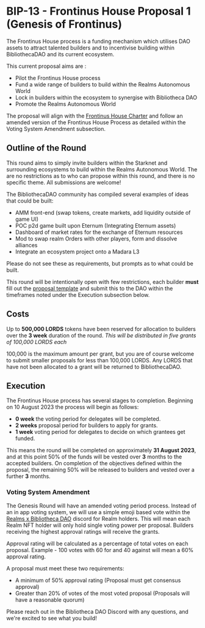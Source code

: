 # BIP-13 - Frontinus House Proposal 1 (Genesis of Frontinus)
The Frontinus House process is a funding mechanism which utilises DAO assets to attract talented builders and to incentivise building within BibliothecaDAO and its current ecosystem.

This current proposal aims are :
-  Pilot the Frontinus House process
-  Fund a wide range of builders to build within the Realms Autonomous World
-  Lock in builders within the ecosystem to synergise with Bibliotheca DAO
-  Promote the Realms Autonomous World

The proposal will align with the [Frontinus House Charter](https://github.com/Calcutatator/Frontinus-House-Docs/blob/main/Charter/Charter.md) and follow an amended version of the Frontinus House Process as detailed within the Voting System Amendment subsection.
## Outline of the Round
This round aims to simply invite builders within the Starknet and surrounding ecosystems to build within the Realms Autonomous World. The are no restrictions as to who can propose within this round, and there is no specific theme. All submissions are welcome!

The BibliothecaDAO community has compiled several examples of ideas that could be built:
-  AMM front-end (swap tokens, create markets, add liquidity outside of game UI)
-  POC p2d game built upon Eternum (Integrating Eternum assets)
-  Dashboard of market rates for the exchange of Eternum resources
-  Mod to swap realm Orders with other players, form and dissolve alliances
-  Integrate an ecosystem project onto a Madara L3

Please do not see these as requirements, but prompts as to what could be built.

This round will be intentionally open with few restrictions, each builder **must** fill out the [proposal template](https://docs.google.com/document/d/1RrimGIyNYauTFixJCd_QaZTEtGp2FsodXkhMt2tH180/edit?usp=sharing) and submit this to the DAO within the timeframes noted under the Execution subsection below.

## Costs
Up to **500,000 LORDS** tokens have been reserved for allocation to builders over the **3 week** duration of the round. 
  *This will be distributed in five grants of 100,000 LORDS each*

100,000 is the maximum amount per grant, but you are of course welcome to submit smaller proposals for less than 100,000 LORDS. Any LORDS that have not been allocated to a grant will be returned to BibliothecaDAO.

## Execution
The Frontinus House process has several stages to completion. Beginning on 10 August 2023 the process will begin as follows:
-  **0 week** the voting period for delegates will be completed.
-  **2 weeks** proposal period for builders to apply for grants.
-  **1 week** voting period for delegates to decide on which grantees get funded.

This means the round will be completed on approximately **31 August 2023**, and at this point 50% of the funds will be vested over **3** months to the accepted builders. On completion of the objectives defined within the proposal, the remaining 50% will be released to builders and vested over a further **3** months.

### Voting System Amendment
The Genesis Round will have an amended voting period process. Instead of an in app voting system, we will use a simple emoji based vote within the [Realms x Bibliotheca DAO](https://discord.gg/bibliothecadao) discord for Realm holders. This will mean each Realm NFT holder will only hold single voting power per proposal. Builders receiving the highest approval ratings will receive the grants.

Approval rating will be calculated as a percentage of total votes on each proposal. Example - 100 votes with 60 for and 40 against will mean a 60% approval rating. 

A proposal must meet these two requirements:
-  A minimum of 50% approval rating (Proposal must get consensus approval)
-  Greater than 20% of votes of the most voted proposal (Proposals will have a reasonable quorum)

Please reach out in the Bibliotheca DAO Discord with any questions, and we're excited to see what you build!

